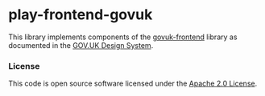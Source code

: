 
# play-frontend-govuk

This library implements components of the [govuk-frontend](https://github.com/alphagov/govuk-frontend/) library as 
documented in the [GOV.UK Design System](https://design-system.service.gov.uk/components/).

### License

This code is open source software licensed under the [Apache 2.0 License]("http://www.apache.org/licenses/LICENSE-2.0.html").
